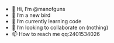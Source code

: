 - 👋 Hi, I’m @manofguns
- 👀 I’m a new bird
- 🌱 I’m currently learning code
- 💞️ I’m looking to collaborate on (nothing)
- 📫 How to reach me qq:2401534026

<!---
manofguns/manofguns is a ✨ special ✨ repository because its `README.md` (this file) appears on your GitHub profile.
You can click the Preview link to take a look at your changes.
--->
